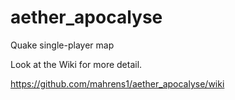 # aether_apocalyse
Quake single-player map

Look at the Wiki for more detail.

https://github.com/mahrens1/aether_apocalyse/wiki
